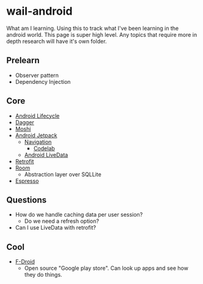 # wail-android
What am I learning. Using this to track what I've been learning in the android world. This page is super high level. Any topics that require more in depth research will have it's own folder.

## Prelearn

* Observer pattern
* Dependency Injection

## Core

* [Android Lifecycle](https://developer.android.com/guide/components/activities/activity-lifecycle)
* [Dagger](https://github.com/google/dagger)
* [Moshi](https://github.com/square/moshi)
* [Android Jetpack](https://developer.android.com/jetpack/)
  * [Navigation](https://developer.android.com/topic/libraries/architecture/navigation/)
    * [Codelab](https://codelabs.developers.google.com/codelabs/android-navigation/#0)  
  * [Android LiveData](https://developer.android.com/topic/libraries/architecture/livedata)
* [Retrofit](https://github.com/square/retrofit)
* [Room](https://developer.android.com/training/data-storage/room/)
  * Abstraction layer over SQLLite
* [Espresso](https://developer.android.com/training/testing/ui-testing/espresso-testing)


## Questions

* How do we handle caching data per user session?
  * Do we need a refresh option?
* Can I use LiveData with retrofit?

## Cool

* [F-Droid](https://en.wikipedia.org/wiki/F-Droid)
  * Open source "Google play store". Can look up apps and see how they do things.
